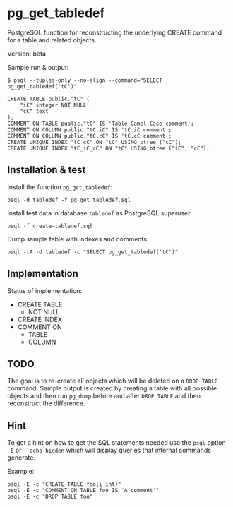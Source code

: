# pg_get_tabledef

PostgreSQL function for reconstructing the underlying CREATE command for a table
and related objects.

Version: beta

Sample run & output:

    $ psql --tuples-only --no-align --command="SELECT pg_get_tabledef('tC')"

    CREATE TABLE public."tC" (
        "iC" integer NOT NULL,
        "cC" text
    );
    COMMENT ON TABLE public."tC" IS 'Table Camel Case comment';
    COMMENT ON COLUMN public."tC.iC" IS 'tC.iC comment';
    COMMENT ON COLUMN public."tC.cC" IS 'tC.cC comment';
    CREATE UNIQUE INDEX "tC_cC" ON "tC" USING btree ("cC");
    CREATE UNIQUE INDEX "tC_iC_cC" ON "tC" USING btree ("iC", "cC");

## Installation & test

Install the function `pg_get_tabledef`:

    psql -d tabledef -f pg_get_tabledef.sql

Install test data in database `tabledef` as PostgreSQL superuser:

    psql -f create-tabledef.sql

Dump sample table with indexes and comments:

    psql -tA -d tabledef -c "SELECT pg_get_tabledef('tC')"

## Implementation

Status of implementation:

- CREATE TABLE
  - NOT NULL
- CREATE INDEX
- COMMENT ON
  - TABLE
  - COLUMN

## TODO

The goal is to re-create all objects which will be deleted on a `DROP TABLE` command.
Sample output is created by creating a table with all possible objects and
then run `pg_dump` before and after `DROP TABLE` and then reconstruct the difference.

## Hint

To get a hint on how to get the SQL statements needed use the `psql` option `-E`
or `--echo-hidden` which will display queries that internal commands generate.

Example:

    psql -E -c "CREATE TABLE foo(i int)"
    psql -E -c "COMMENT ON TABLE foo IS 'A comment'"
    psql -E -c "DROP TABLE foo"
